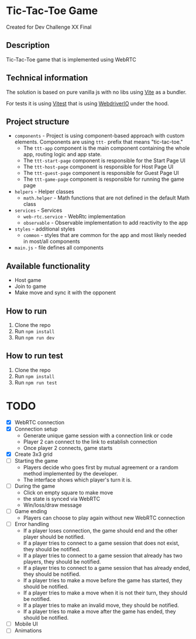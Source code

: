 # Tic-Tac-Toe Game
Created for Dev Challenge XX Final


## Description
Tic-Tac-Toe game that is implemented using WebRTC

## Technical information
The solution is based on pure vanilla js with no libs using [Vite](https://vitejs.dev/) as a bundler.

For tests it is using [Vitest](https://vitest.dev/) that is using [WebdriverIO](https://webdriver.io/) under the hood.

## Project structure
- `components` - Project is using component-based approach with custom elements. Components are using `ttt-` prefix that means "tic-tac-toe."
    - The `ttt-app` component is the main component containing the whole app, routing logic and app state.
    - The `ttt-start-page` component is responsible for the Start Page UI
    - The `ttt-host-page` component is responsible for Host Page UI
    - The `ttt-guest-page` component is responsible for Guest Page UI
    - The `ttt-game-page` component is responsible for running the game page
- `helpers` - Helper classes
    - `math.helper` - Math functions that are not defined in the default Math class
- `services` - Services
  - `web-rtc.service` - WebRtc implementation
  - `observable` - Observable implementation to add reactivity to the app
- `styles` - additional styles
    - `common` - styles that are common for the app and most likely needed in most/all components
- `main.js` - file defines all components

## Available functionality
- Host game
- Join to game
- Make move and sync it with the opponent

## How to run
1. Clone the repo
2. Run `npm install`
3. Run `npm run dev`

## How to run test
1. Clone the repo
2. Run `npm install`
3. Run `npm run test`

# TODO
- [x] WebRTC connection
- [x] Connection setup
    - Generate unique game session with a connection link or code
    - Player 2 can connect to the link to establish connection
    - Once player 2 connects, game starts
- [x] Create 3x3 grid
- [ ] Starting the game
  - Players decide who goes first by mutual agreement or a random method implemented by the developer.
  - The interface shows which player's turn it is.
- [ ] During the game
  - Click on empty square to make move
  - the state is synced via WebRTC
  - Win/loss/draw message
- [ ] Game ending
  - Players can choose to play again without new WebRTC connection
- [ ] Error handling
  - If a player loses connection, the game should end and the other player should be notified.
  - If a player tries to connect to a game session that does not exist, they should be notified.
  - If a player tries to connect to a game session that already has two players, they should be notified.
  - If a player tries to connect to a game session that has already ended, they should be notified.
  - If a player tries to make a move before the game has started, they should be notified.
  - If a player tries to make a move when it is not their turn, they should be notified.
  - If a player tries to make an invalid move, they should be notified.
  - If a player tries to make a move after the game has ended, they should be notified.
- [ ] Mobile UI
- [ ] Animations

